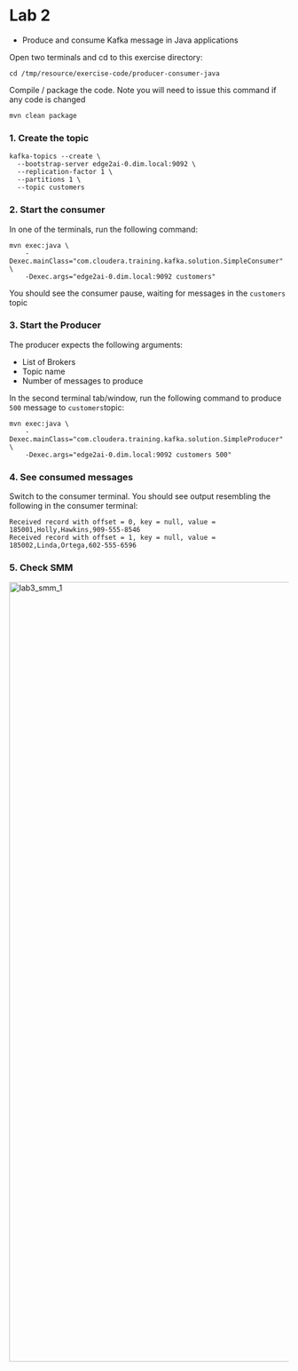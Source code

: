 # Lab 2

- Produce and consume Kafka message in Java applications 

Open two terminals and cd to this exercise directory:

```
cd /tmp/resource/exercise-code/producer-consumer-java
```
Compile / package the code. Note you will need to issue this command if any code is changed

```
mvn clean package
```
### 1. Create the topic

``` 
kafka-topics --create \
  --bootstrap-server edge2ai-0.dim.local:9092 \
  --replication-factor 1 \
  --partitions 1 \
  --topic customers
  ```
 
### 2. Start the consumer

In one of the terminals, run the following command:

``` 
mvn exec:java \
    -Dexec.mainClass="com.cloudera.training.kafka.solution.SimpleConsumer" \
    -Dexec.args="edge2ai-0.dim.local:9092 customers"
```

You should see the consumer pause, waiting for messages in the `customers` topic

### 3. Start the Producer

The producer expects the following arguments:
- List of Brokers
- Topic name
- Number of messages to produce

In the second terminal tab/window, run the following command to produce `500` message to `customers`topic:

``` 
mvn exec:java \
    -Dexec.mainClass="com.cloudera.training.kafka.solution.SimpleProducer" \
    -Dexec.args="edge2ai-0.dim.local:9092 customers 500"
``` 

### 4. See consumed messages

Switch to the consumer terminal. You should see output resembling the following in the consumer terminal:

```
Received record with offset = 0, key = null, value = 185001,Holly,Hawkins,909-555-8546
Received record with offset = 1, key = null, value = 185002,Linda,Ortega,602-555-6596
```

### 5. Check SMM


<img width="1405" alt="lab3_smm_1" src="https://user-images.githubusercontent.com/32500181/210392825-13f6e87d-2aaa-4d49-b90c-b71f6ea17752.png">



